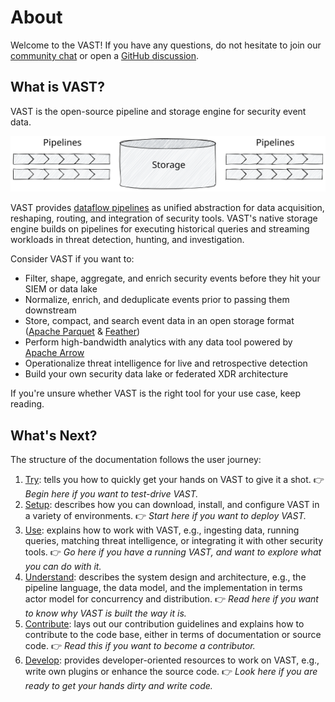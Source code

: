 # About

Welcome to the VAST! If you have any questions, do not hesitate to join our
[community chat](/discord) or open a [GitHub
discussion](https://github.com/tenzir/vast/discussions).

## What is VAST?

<!-- Keep in sync with project README at https://github.com/tenzir/vast -->

VAST is the open-source pipeline and storage engine for security event data.

![VAST Building Blocks](/img/building-blocks.excalidraw.svg)

VAST provides [dataflow pipelines](../understand/language/pipelines.md) as
unified abstraction for data acquisition, reshaping, routing, and integration of
security tools. VAST's native storage engine builds on pipelines for executing
historical queries and streaming workloads in threat detection, hunting, and
investigation.

Consider VAST if you want to:

- Filter, shape, aggregate, and enrich security events before they hit your SIEM
  or data lake
- Normalize, enrich, and deduplicate events prior to passing them downstream
- Store, compact, and search event data in an open storage format
  ([Apache Parquet](https://parquet.apache.org/) &
  [Feather](https://arrow.apache.org/docs/python/feather.html))
- Perform high-bandwidth analytics with any data tool powered by
  [Apache Arrow](https://arrow.apache.org)
- Operationalize threat intelligence for live and retrospective detection
- Build your own security data lake or federated XDR architecture

If you're unsure whether VAST is the right tool for your use case, keep reading.

## What's Next?

The structure of the documentation follows the user journey:

1. [Try](../try/README.md): tells you how to quickly get your hands on VAST to
   give it a shot.
   👉 *Begin here if you want to test-drive VAST.*
2. [Setup](../setup/README.md): describes how you can download, install, and
   configure VAST in a variety of environments.
   👉 *Start here if you want to deploy VAST.*
3. [Use](../use/README.md): explains how to work with VAST, e.g., ingesting
   data, running queries, matching threat intelligence, or integrating it with
   other security tools.
   👉 *Go here if you have a running VAST, and want to explore what you can do
   with it.*
4. [Understand](../understand/README.md): describes the system design and
   architecture, e.g., the pipeline language, the data model, and the
   implementation in terms actor model for concurrency and distribution.
   👉 *Read here if you want to know why VAST is built the way it is.*
5. [Contribute](../contribute/README.md): lays out our contribution guidelines
   and explains how to contribute to the code base, either in terms of
   documentation or source code.
   👉 *Read this if you want to become a contributor.*
6. [Develop](../develop/README.md): provides developer-oriented resources to
   work on VAST, e.g., write own plugins or enhance the source code.
   👉 *Look here if you are ready to get your hands dirty and write code.*
